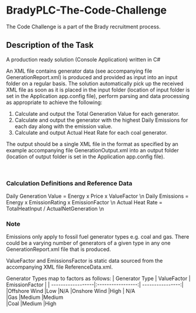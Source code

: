 # BradyPLC-The-Code-Challenge
The Code Challenge is a part of the Brady recruitment process.

## Description of the Task
A production ready solution (Console Application) written in C#

An XML file contains generator data (see accompanying file GenerationReport.xml) is produced and provided as input into an input folder on a regular basis. 
The solution automatically pick up the received XML file as soon as it is placed in the input folder (location of input folder is set in the Application app.config file), perform parsing and data processing as appropriate to achieve the following:
1.	Calculate and output the Total Generation Value for each generator.
2.	Calculate and output the generator with the highest Daily Emissions for each day along with the emission value.
3.	Calculate and output Actual Heat Rate for each coal generator. 

The output should be a single XML file in the format as specified by an example accompanying file GenerationOutput.xml into an output folder (location of output folder is set in the Application app.config file).  

 
### Calculation Definitions and Reference Data
Daily Generation Value = Energy x Price x ValueFactor \n
Daily Emissions = Energy x EmissionRating x EmissionFactor \n
Actual Heat Rate = TotalHeatInput / ActualNetGeneration \n

### Note
Emissions only apply to fossil fuel generator types e.g. coal and gas. There could be a varying number of generators of a given type in any one GenerationReport.xml file that is produced.

ValueFactor and EmissionsFactor is static data sourced from the accompanying XML file ReferenceData.xml. 

Generator Types map to factors as follows:
| Generator Type    | ValueFactor       | EmissionFactor   |
| ------------------|:-----------------:| ----------------:|
|Offshore Wind      |Low	              |N/A
|Onshore Wind       |High               | N/A	
|Gas	              |Medium	            |Medium             
|Coal	              |Medium	            |High               

